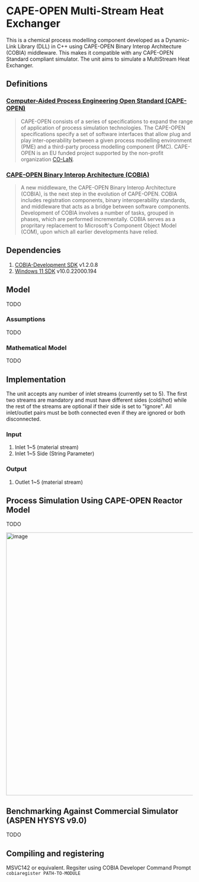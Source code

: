# CAPE-OPEN Multi-Stream Heat Exchanger
This is a chemical process modelling component developed as a Dynamic-Link Library (DLL) in C++ using CAPE-OPEN Binary Interop Architecture (COBIA)
middleware. This makes it compatible with any CAPE-OPEN Standard compliant simulator. The unit aims to simulate a MultiStream Heat Exchanger.

## Definitions

### [Computer-Aided Process Engineering Open Standard (CAPE-OPEN)](https://www.colan.org/general-information-on-co-lan/)
> CAPE-OPEN consists of a series of specifications to expand the range of application of process simulation technologies. The CAPE-OPEN specifications specify a set of software interfaces that allow plug and play inter-operability between a given process modelling environment (PME) and a third-party process modelling component (PMC).
> CAPE-OPEN is an EU funded project supported by the non-profit organization [CO-LaN](https://www.colan.org/).

### [CAPE-OPEN Binary Interop Architecture (COBIA)](https://www.colan.org/experiences-projects/cape-open-binary-interop-architecture-cobia/)
> A new middleware, the CAPE-OPEN Binary Interop Architecture (COBIA), is the next step in the evolution of CAPE-OPEN. COBIA includes registration components, binary interoperability standards, and middleware that acts as a bridge between software components. Development of COBIA involves a number of tasks, grouped in phases, which are performed incrementally.
> COBIA serves as a propritary replacement to Microsoft's Component Object Model (COM), upon which all earlier developments have relied.


## Dependencies
1. [COBIA-Development SDK](https://colan.repositoryhosting.com/trac/colan_cobia/downloads) v1.2.0.8 
2. [Windows 11 SDK](https://developer.microsoft.com/en-us/windows/downloads/sdk-archive/) v10.0.22000.194

## Model
TODO
### Assumptions
TODO
### Mathematical Model
TODO

## Implementation
The unit accepts any number of inlet streams (currently set to 5). The first two streams are mandatory and must have different sides (cold/hot) while the rest of the streams are optional if their side is set to "Ignore". All inlet/outlet pairs must be both connected even if they are ignored or both disconnected.
### Input
1. Inlet 1~5 (material stream)
2. Inlet 1~5 Side (String Parameter)
### Output
1. Outlet 1~5 (material stream)

## Process Simulation Using CAPE-OPEN Reactor Model
TODO

<img width="708" alt="image" src="https://user-images.githubusercontent.com/80135041/150345537-42616fb7-c41f-4de9-bbd6-7543c4527758.png">


## Benchmarking Against Commercial Simulator (ASPEN HYSYS v9.0)
TODO

## Compiling and registering
MSVC142 or equivalent. Regsiter using COBIA Developer Command Prompt `cobiaregister PATH-TO-MODULE`
